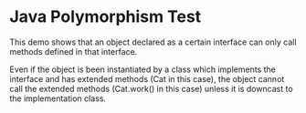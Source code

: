 # Java Polymorphism Test

This demo shows that an object declared as a certain interface can only call methods defined in that interface. 

Even if the object is been instantiated by a class which implements the interface and has extended methods (Cat in this case), the object cannot call the extended methods (Cat.work() in this case) unless it is downcast to the implementation class.
